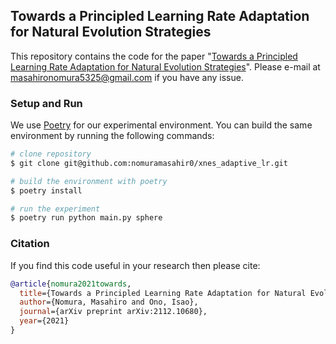 ## Towards a Principled Learning Rate Adaptation for Natural Evolution Strategies

This repository contains the code for the paper "[Towards a Principled Learning Rate Adaptation for Natural Evolution Strategies](https://arxiv.org/abs/2112.10680)".
Please e-mail at masahironomura5325@gmail.com if you have any issue.

### Setup and Run
We use [Poetry](https://python-poetry.org/) for our experimental environment.
You can build the same environment by running the following commands:

```bash
# clone repository
$ git clone git@github.com:nomuramasahir0/xnes_adaptive_lr.git

# build the environment with poetry
$ poetry install

# run the experiment
$ poetry run python main.py sphere
```


### Citation
If you find this code useful in your research then please cite:

```bibtex
@article{nomura2021towards,
  title={Towards a Principled Learning Rate Adaptation for Natural Evolution Strategies},
  author={Nomura, Masahiro and Ono, Isao},
  journal={arXiv preprint arXiv:2112.10680},
  year={2021}
}
```
